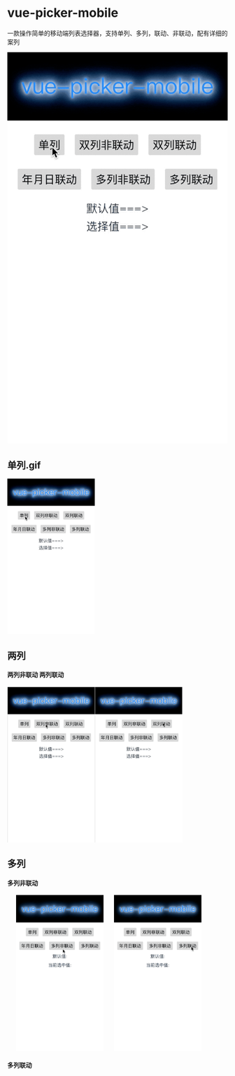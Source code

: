 # vue-picker-mobile
一款操作简单的移动端列表选择器，支持单列、多列，联动、非联动，配有详细的案列


![edk1-w100](./src/assets/s1.gif)
## 单列.gif
<img src='./src/assets/s1.gif' width="200px"/>

## 两列
#### 两列非联动             两列联动
<img src='./src/assets/d1.gif' width="200px" margin-right="20px"/><img src='./src/assets/d2.gif' width="200px"/>


## 多列
#### 多列非联动
<img src='./src/assets/m1.gif' width="200px" hspace="20"/> <img src='./src/assets/m2.gif' width="200px"/>

#### 多列联动

